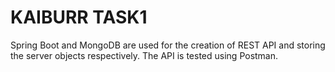 # KAIBURR TASK1
Spring Boot and MongoDB are used for the creation of REST API and storing the server objects respectively. 
The API is tested using Postman.
